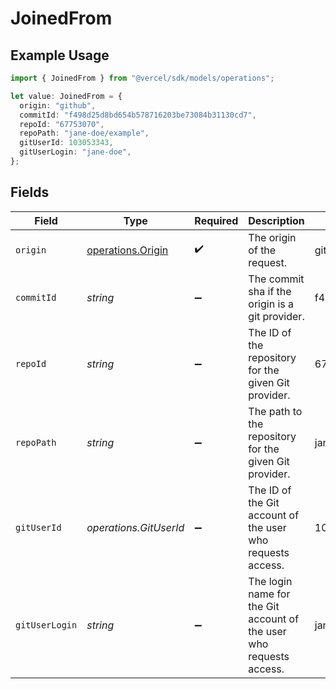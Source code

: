 # JoinedFrom

## Example Usage

```typescript
import { JoinedFrom } from "@vercel/sdk/models/operations";

let value: JoinedFrom = {
  origin: "github",
  commitId: "f498d25d8bd654b578716203be73084b31130cd7",
  repoId: "67753070",
  repoPath: "jane-doe/example",
  gitUserId: 103053343,
  gitUserLogin: "jane-doe",
};
```

## Fields

| Field                                                               | Type                                                                | Required                                                            | Description                                                         | Example                                                             |
| ------------------------------------------------------------------- | ------------------------------------------------------------------- | ------------------------------------------------------------------- | ------------------------------------------------------------------- | ------------------------------------------------------------------- |
| `origin`                                                            | [operations.Origin](../../models/operations/origin.md)              | :heavy_check_mark:                                                  | The origin of the request.                                          | github                                                              |
| `commitId`                                                          | *string*                                                            | :heavy_minus_sign:                                                  | The commit sha if the origin is a git provider.                     | f498d25d8bd654b578716203be73084b31130cd7                            |
| `repoId`                                                            | *string*                                                            | :heavy_minus_sign:                                                  | The ID of the repository for the given Git provider.                | 67753070                                                            |
| `repoPath`                                                          | *string*                                                            | :heavy_minus_sign:                                                  | The path to the repository for the given Git provider.              | jane-doe/example                                                    |
| `gitUserId`                                                         | *operations.GitUserId*                                              | :heavy_minus_sign:                                                  | The ID of the Git account of the user who requests access.          | 103053343                                                           |
| `gitUserLogin`                                                      | *string*                                                            | :heavy_minus_sign:                                                  | The login name for the Git account of the user who requests access. | jane-doe                                                            |
